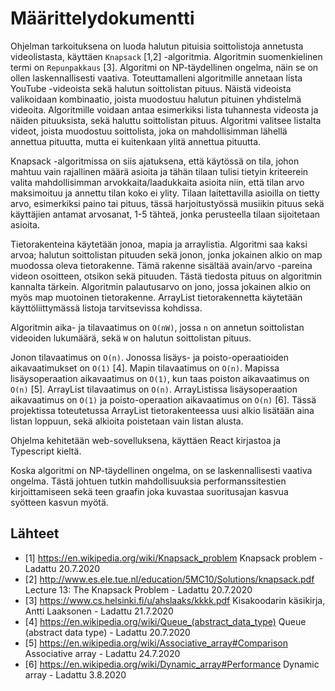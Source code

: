 # Määrittelydokumentti

Ohjelman tarkoituksena on luoda halutun pituisia soittolistoja annetusta videolistasta, käyttäen `Knapsack` [1,2] -algoritmia. Algoritmin suomenkielinen termi on `Repunpakkaus` [3]. Algoritmi on NP-täydellinen ongelma, näin se on ollen laskennallisesti vaativa. Toteuttamalleni algoritmille annetaan lista YouTube -videoista sekä halutun soittolistan pituus. Näistä videoista valikoidaan kombinaatio, joista muodostuu halutun pituinen yhdistelmä videoita. Algoritmille voidaan antaa esimerkiksi lista tuhannesta videosta ja näiden pituuksista, sekä haluttu soittolistan pituus. Algoritmi valitsee listalta videot, joista muodostuu soittolista, joka on mahdollisimman lähellä annettua pituutta, mutta ei kuitenkaan ylitä annettua pituutta.

Knapsack -algoritmissa on siis ajatuksena, että käytössä on tila, johon mahtuu vain rajallinen määrä asioita ja tähän tilaan tulisi tietyin kriteerein valita mahdollisimman arvokkaita/laadukkaita asioita niin, että tilan arvo maksimoituu ja annettu tilan koko ei ylity. Tilaan laitettavilla asioilla on tietty arvo, esimerkiksi paino tai pituus, tässä harjoitustyössä musiikin pituus sekä käyttäjien antamat arvosanat, 1-5 tähteä, jonka perusteella tilaan sijoitetaan asioita.

Tietorakenteina käytetään jonoa, mapia ja arraylistia.
Algoritmi saa kaksi arvoa; halutun soittolistan pituuden sekä jonon, jonka jokainen alkio on map muodossa oleva tietorakenne. Tämä rakenne sisältää avain/arvo -pareina videon osoitteen, otsikon sekä pituuden. Tästä tiedosta pituus on algoritmin kannalta tärkein.
Algoritmin palautusarvo on jono, jossa jokainen alkio on myös map muotoinen tietorakenne.
ArrayList tietorakennetta käytetään käyttöliittymässä listoja tarvitsevissa kohdissa.

Algoritmin aika- ja tilavaatimus on `O(nW)`, jossa `n` on annetun soittolistan videoiden lukumäärä, sekä `W` on halutun soittolistan pituus.

Jonon tilavaatimus on `O(n)`. Jonossa lisäys- ja poisto-operaatioiden aikavaatimukset on `O(1)` [4].
Mapin tilavaatimus on `O(n)`. Mapissa lisäysoperaation aikavaatimus on `O(1)`, kun taas poiston aikavaatimus on `O(n)` [5].
ArrayList tilavaatimus on `O(n)`. ArrayListissa lisäysoperaation aikavaatimus on `O(1)` ja poisto-operaation aikavaatimus on `O(n)` [6]. Tässä projektissa toteutetussa ArrayList tietorakenteessa uusi alkio lisätään aina listan loppuun, sekä alkioita poistetaan vain listan alusta.

Ohjelma kehitetään web-sovelluksena, käyttäen React kirjastoa ja Typescript kieltä.

Koska algoritmi on NP-täydellinen ongelma, on se laskennallisesti vaativa ongelma. Tästä johtuen tutkin mahdollisuuksia performanssitestien kirjoittamiseen sekä teen graafin joka kuvastaa suoritusajan kasvua syötteen kasvun myötä.

## Lähteet
- [1] https://en.wikipedia.org/wiki/Knapsack_problem Knapsack problem - Ladattu 20.7.2020
- [2] http://www.es.ele.tue.nl/education/5MC10/Solutions/knapsack.pdf Lecture 13: The Knapsack Problem - Ladattu 20.7.2020
- [3] https://www.cs.helsinki.fi/u/ahslaaks/kkkk.pdf Kisakoodarin käsikirja, Antti Laaksonen - Ladattu 21.7.2020
- [4] https://en.wikipedia.org/wiki/Queue_(abstract_data_type) Queue (abstract data type) - Ladattu 20.7.2020
- [5] https://en.wikipedia.org/wiki/Associative_array#Comparison Associative array - Ladattu 24.7.2020
- [6] https://en.wikipedia.org/wiki/Dynamic_array#Performance Dynamic array - Ladattu 3.8.2020
